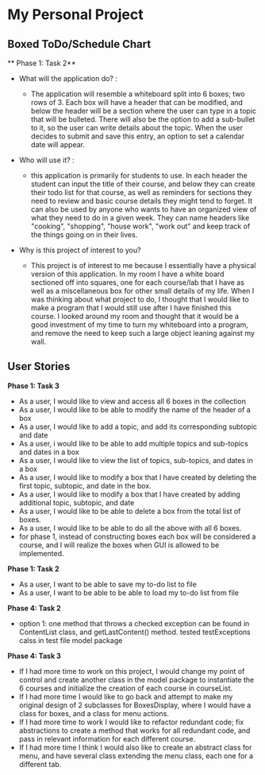 
# My Personal Project

## Boxed ToDo/Schedule Chart 
** Phase 1: Task 2**

 - What will the application do? :
     - The application will resemble a whiteboard split into 6 boxes; two rows of 3.
     Each box will have a header that can be modified, and below the header will be a section
     where the user can type in a topic that will be bulleted. There will also be the
     option to add a sub-bullet to it, so the user can write details about the topic. When the 
     user decides to submit and save this entry, an option to set a calendar date will appear. 
     
 - Who will use it? :
     - this application is primarily for students to use. In each header the student can
     input the title of their course, and below they can create their todo list for that course, as well
     as reminders for sections they need to review and basic course details they might tend to forget.
     It can also be used by anyone who wants to have an organized view of what they need to do in a given 
     week. They can name headers like "cooking", "shopping", "house work", "work out" and keep track
     of the things going on in their lives.
 
 - Why is this project of interest to you?
    - This project is of interest to me because I essentially have a physical version of this application.
    In my room I have a white board sectioned off into squares, one for each course/lab that I have as well 
    as a miscellaneous box for other small details of my life. When I was thinking about what project 
    to do, I thought that I would like to make a program that I would still use after I have finished this
    course. I looked around my room and thought that it would be a good investment of my time to turn
    my whiteboard into a program, and remove the need to keep such a large object leaning against my wall.
    
## User Stories
**Phase 1: Task 3**
 - As a user, I would like to view and access all 6 boxes in the collection
 - As a user, I would like to be able to modify the name of the header of a box
 - As a user, I would like to add a topic, and add its corresponding subtopic and date
 - As a user, i would like to be able to add multiple topics and sub-topics and dates in a box
 - As a user, I would like to view the list of topics, sub-topics, and dates in a box
 - As a user, I would like to modify a box that I have created by deleting the first topic, 
   subtopic, and date in the box.
 - As a user, I would like to modify a box that I have created by adding additional topic, subtopic, and date
 - As a user, I would like to be able to delete a box from the total list of boxes. 
 - As a user, I would like to be able to do all the above with all 6 boxes. 
 - for phase 1, instead of constructing boxes each box will be considered a course, and I will realize 
 the boxes when GUI is allowed to be implemented.
 
 **Phase 1: Task 2**
 - As a user, I want to be able to save my to-do list to file
 - As a user, I want to be able to be able to load my to-do list from file 
 
 **Phase 4: Task 2**
 - option 1: one method that throws a checked exception
 can be found in ContentList class, and getLastContent() method. tested testExceptions calss in test file model package
 
 **Phase 4: Task 3**
 - If I had more time to work on this project, I would change my point of control and create another class
 in the model package to instantiate the 6 courses and initialize the creation of each course in courseList.
 - If I had more time I would like to go back and attempt to make my original design of 2 subclasses for BoxesDisplay,
 where I would have a class for boxes, and a class for menu actions. 
 - If I had more time to work I would like to refactor redundant code; fix abstractions to create a method 
 that works for all redundant code, and pass in relevant information for each different course. 
 - If I had more time I think I would also like to create an abstract class for menu, and have several 
 class extending the menu class, each one for a different tab. 